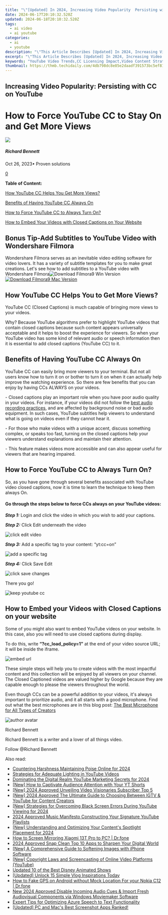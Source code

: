```yaml
---
title: "\"[Updated] In 2024, Increasing Video Popularity  Persisting with CC on YouTube\""
date: 2024-06-17T20:10:32.520Z
updated: 2024-06-18T20:10:32.520Z
tags:
  - ai video
  - ai youtube
categories:
  - ai
  - youtube
description: "\"This Article Describes [Updated] In 2024, Increasing Video Popularity: Persisting with CC on YouTube\""
excerpt: "\"This Article Describes [Updated] In 2024, Increasing Video Popularity: Persisting with CC on YouTube\""
keywords: "YouTube Video Trends,CC Licensing Impact,Video Content Strategy,Popular YouTube Videos,Licensed Video Growth,Engaging Video Sharing,CC Compliance on YouTube"
thumbnail: https://thmb.techidaily.com/4db798dc8e85e2daadf391573bc5ef81d7d7a8b53e675ec2733be93146fbbb0f.jpg
---
```


## Increasing Video Popularity: Persisting with CC on YouTube

# How to Force YouTube CC to Stay On and Get More Views

![](https://images.wondershare.com/filmora/article-images/richard-bennett.jpg)

##### Richard Bennett

 Oct 26, 2023• Proven solutions

[0](#commentsBoxSeoTemplate)

**Table of Content:**

[How YouTube CC Helps You Get More Views?](#p1)

[Benefits of Having YouTube CC Always On](#p2)

[How to Force YouTube CC to Always Turn On?](#p3)

[How to Embed Your Videos with Closed Captions on Your Website](#p4)

## Bonus Tip-Add Subtitles to YouTube Video with Wondershare Filmora

Wondershare Filmora serves as an inevitable video editing software for video lovers. It has a variety of subtitle templates for you to make great creations. Let's see how to add subtitles to a YouTube video with Wondershare Filmora![![Download Filmora9 Win Version](https://images.wondershare.com/filmora/guide/download-btn-win.jpg) ](https://tools.techidaily.com/wondershare/filmora/download/) [![Download Filmora9 Mac Version](https://images.wondershare.com/filmora/guide/download-btn-mac.jpg) ](https://tools.techidaily.com/wondershare/filmora/download/)

## **How YouTube CC Helps You to Get More Views?**

YouTube CC (Closed Captions) is much capable of bringing more views to your videos.

Why? Because YouTube algorithms prefer to highlight YouTube videos that contain closed captions because such content appears universally acceptable and it helps to boost the experience for viewers. So when your YouTube video has some kind of relevant audio or speech information then it is essential to add closed captions (YouTube CC) to it.

## **Benefits of Having YouTube CC Always On**

YouTube CC can easily bring more viewers to your terminal. But not all users know how to turn it on or bother to turn it on when it can actually help improve the watching experience. So there are few benefits that you can enjoy by having CCs ALWAYS on your videos.

\- Closed captions play an important role when you have poor audio quality in your videos. For instance, if your videos did not follow the [best audio recording practices](https://tools.techidaily.com/wondershare/filmora/download/), and are affected by background noise or bad audio equipment. In such cases, YouTube subtitles help viewers to understand what is going on videos even if they cannot hear it.

\- For those who make videos with a unique accent, discuss something complex, or speaks too fast, turning on the closed captions help your viewers understand explanations and maintain their attention.

\- This feature makes videos more accessible and can also appear useful for viewers that are hearing impaired.

## **How to Force YouTube CC to Always Turn On?**

So, as you have gone through several benefits associated with YouTube video closed captions, now it is time to learn the technique to keep them always On.

#### **Go through the steps below to force CCs always on your YouTube videos:**

**_Step 1:_** Login and click the video in which you wish to add your captions.

**_Step 2:_** Click Edit underneath the video

![click edit video](https://images.wondershare.com/filmora/article-images/click-edit-video1.png)

**_Step 3:_** Add a specific tag to your content: “yt:cc=on”

![add a specific tag](https://images.wondershare.com/filmora/article-images/add-specific-tag2.png)

**_Step 4:_** Click Save Edit

![click save changes](https://images.wondershare.com/filmora/article-images/click-save-change3.png)

 There you go!

![keep youtube cc](https://images.wondershare.com/filmora/article-images/keep-youtube-cc4.png)

## **How to Embed your Videos with Closed Captions on your website**

Some of you might also want to embed YouTube videos on your website. In this case, also you will need to use closed captions during display.

To do this, write **“?cc\_load\_policy=1”** at the end of your video source URL; it will be inside the iframe.

![embed url](https://images.wondershare.com/filmora/article-images/embed-url.png)

These simple steps will help you to create videos with the most impactful content and this collection will be enjoyed by all viewers on your channel. The Closed Captioned videos are valued higher by Google because they are capable enough to please the viewers throughout the world.

 Even though CCs can be a powerful addition to your videos, it's always important to prioritize audio, and it all starts with a good microphone. Find out what the best microphones are in this blog post: [The Best Microphone for All Types of Creators](https://tools.techidaily.com/wondershare/filmora/download/)

![author avatar](https://images.wondershare.com/filmora/article-images/richard-bennett.jpg)

Richard Bennett

Richard Bennett is a writer and a lover of all things video.

Follow @Richard Bennett


<ins class="adsbygoogle"
     style="display:block"
     data-ad-format="autorelaxed"
     data-ad-client="ca-pub-7571918770474297"
     data-ad-slot="1223367746"></ins>



<ins class="adsbygoogle"
     style="display:block"
     data-ad-client="ca-pub-7571918770474297"
     data-ad-slot="8358498916"
     data-ad-format="auto"
     data-full-width-responsive="true"></ins>

<span class="atpl-alsoreadstyle">Also read:</span>
<div><ul>
<li><a href="https://youtube-lab.techidaily.com/ering-harshness-maintaining-poise-online-for-2024/"><u>Countering Harshness  Maintaining Poise Online for 2024</u></a></li>
<li><a href="https://youtube-lab.techidaily.com/egies-for-adequate-lighting-in-youtube-videos/"><u>Strategies for Adequate Lighting in YouTube Videos</u></a></li>
<li><a href="https://youtube-lab.techidaily.com/ating-the-digital-realm-youtube-marketing-secrets-for-2024/"><u>Dominating the Digital Realm  YouTube Marketing Secrets for 2024</u></a></li>
<li><a href="https://youtube-lab.techidaily.com/ow-to-captivate-audience-attention-with-your-yt-shorts/"><u>[New] How to Captivate Audience Attention with Your YT Shorts</u></a></li>
<li><a href="https://youtube-lab.techidaily.com/024-approved-unveiling-video-visionaries-subscriber-top-5/"><u>[New] 2024 Approved  Unveiling Video Visionaries  Subscriber Top 5</u></a></li>
<li><a href="https://youtube-lab.techidaily.com/024-approved-the-ultimate-guide-to-choosing-between-igtv-and-youtube-for-content-creators/"><u>[New] 2024 Approved  The Ultimate Guide to Choosing Between IGTV & YouTube for Content Creators</u></a></li>
<li><a href="https://youtube-lab.techidaily.com/trategies-for-overcoming-black-screen-errors-during-youtube-viewing-for-2024/"><u>[New] Strategies for Overcoming Black Screen Errors During YouTube Viewing for 2024</u></a></li>
<li><a href="https://youtube-lab.techidaily.com/approved-music-manifesto-constructing-your-signature-youtube-playlists/"><u>2024 Approved  Music Manifesto  Constructing Your Signature YouTube Playlists</u></a></li>
<li><a href="https://youtube-lab.techidaily.com/nderstanding-and-optimizing-your-contents-spotlight-placement-for-2024/"><u>[New] Understanding and Optimizing Your Content's Spotlight Placement for 2024</u></a></li>
<li><a href="https://screen-mirror.techidaily.com/how-to-screen-mirroring-xiaomi-13t-pro-to-pc-drfone-by-drfone-android/"><u>How to Screen Mirroring Xiaomi 13T Pro to PC? | Dr.fone</u></a></li>
<li><a href="https://extra-guidance.techidaily.com/2024-approved-snap-clean-top-10-apps-to-sharpen-your-digital-world/"><u>2024 Approved  Snap Clean  Top 10 Apps to Sharpen Your Digital World</u></a></li>
<li><a href="https://extra-hints.techidaily.com/new-a-comprehensive-guide-to-softening-images-with-iphone-software/"><u>[New] A Comprehensive Guide to Softening Images with iPhone Software</u></a></li>
<li><a href="https://youtube-clips.techidaily.com/new-copyright-laws-and-screencasting-of-online-video-platforms-youtube/"><u>[New] Copyright Laws and Screencasting of Online Video Platforms (YouTube)</u></a></li>
<li><a href="https://animation-videos.techidaily.com/updated-10-of-the-best-disney-animated-shows/"><u>Updated 10 of the Best Disney Animated Shows</u></a></li>
<li><a href="https://some-guidance.techidaily.com/updated-unlock-15-simple-vlog-inspirations-today/"><u>[Updated] Unlock 15 Simple Vlog Inspirations Today</u></a></li>
<li><a href="https://android-location.techidaily.com/how-to-fake-gps-on-android-without-mock-location-for-your-nokia-c12-drfone-by-drfone-virtual/"><u>How to Fake GPS on Android without Mock Location For your Nokia C12 | Dr.fone</u></a></li>
<li><a href="https://voice-adjusting.techidaily.com/new-2024-approved-disable-incoming-audio-cues-and-import-fresh-audiovisual-components-via-windows-moviemaker-software/"><u>New 2024 Approved Disable Incoming Audio Cues & Import Fresh Audiovisual Components via Windows Moviemaker Software</u></a></li>
<li><a href="https://extra-lessons.techidaily.com/expert-tips-for-optimizing-azure-speech-to-text-functionality/"><u>Expert Tips for Optimizing Azure Speech to Text Functionality</u></a></li>
<li><a href="https://on-screen-recording.techidaily.com/1715860626102-updated-pc-and-macs-best-screenshot-apps-ranked/"><u>[Updated] PC and Mac's Best Screenshot Apps Ranked!</u></a></li>
</ul></div>

